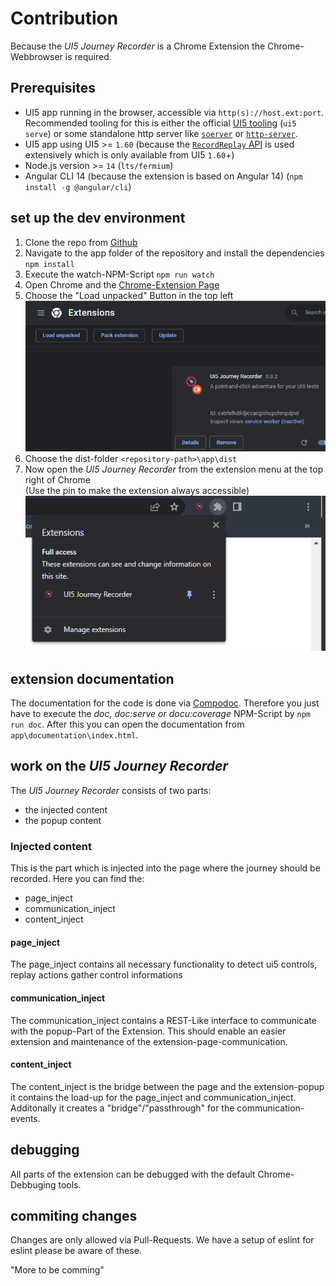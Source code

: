 # Contribution

Because the _UI5 Journey Recorder_ is a Chrome Extension the Chrome-Webbrowser is required.

## Prerequisites

- UI5 app running in the browser, accessible via `http(s)://host.ext:port`.
  Recommended tooling for this is either the official [UI5 tooling](https://github.com/SAP/ui5-tooling) (`ui5 serve`) or some standalone http server like [`soerver`](https://github.com/vobu/soerver) or [`http-server`](https://www.npmjs.com/package/http-server).
- UI5 app using UI5 >= `1.60` (because the [`RecordReplay` API](https://ui5.sap.com/sdk/#/api/sap.ui.test.RecordReplay) is used extensively which is only available from UI5 `1.60`+)
- Node.js version >= `14` (`lts/fermium`)
- Angular CLI 14 (because the extension is based on Angular 14) (`npm install -g @angular/cli`)

##  set up the dev environment
1. Clone the repo from [Github](https://github.com/ui5-community/ui5-journey-recorder.git)
2. Navigate to the app folder of the repository and install the dependencies `npm install`
3. Execute the watch-NPM-Script `npm run watch`
4. Open Chrome and the [Chrome-Extension Page](chrome://extensions)
5. Choose the "Load unpacked" Button in the top left
  ![Load unpacked](./img/LoadUnpacked.png)
6. Choose the dist-folder `<repository-path>\app\dist`
7. Now open the *UI5 Journey Recorder* from the extension menu at the top right of Chrome
  <br>(Use the pin to make the extension always accessible)
  ![Extension Menu](./img/ExtensionMenu.png)

## extension documentation

The documentation for the code is done via [Compodoc](https://www.npmjs.com/package/@compodoc/compodoc).
Therefore you just have to execute the *doc, doc:serve or docu:coverage* NPM-Script by `npm run doc`.
After this you can open the documentation from `app\documentation\index.html`.

## work on the *UI5 Journey Recorder*
The *UI5 Journey Recorder* consists of two parts: 
- the injected content
- the popup content

### Injected content
This is the part which is injected into the page where the journey should be recorded. Here you can find the: 
- page_inject
- communication_inject
- content_inject

#### page_inject
The page_inject contains all necessary functionality to detect ui5 controls, replay actions gather control informations

#### communication_inject
The communication_inject contains a REST-Like interface to communicate with the popup-Part of the Extension. 
This should enable an easier extension and maintenance of the extension-page-communication.

#### content_inject
The content_inject is the bridge between the page and the extension-popup it contains the load-up for the page_inject and communication_inject.<br>
Additonally it creates a "bridge"/"passthrough" for the communication-events.

## debugging
All parts of the extension can be debugged with the default Chrome-Debbuging tools. 

## commiting changes
Changes are only allowed via Pull-Requests.
We have a setup of eslint for eslint please be aware of these.

"More to be comming"
